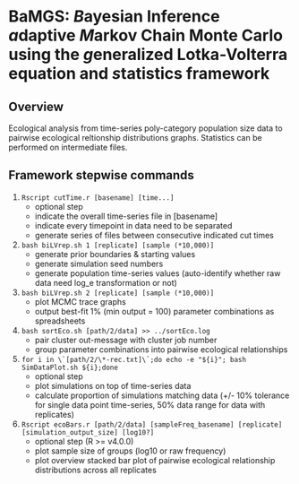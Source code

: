 # BaMGS: *B*ayesian Inference *a*daptive *M*arkov Chain Monte Carlo using the *g*eneralized Lotka-Volterra equation and *s*tatistics framework

## Overview

Ecological analysis from time-series poly-category population size data to pairwise ecological reltionship distributions graphs.  Statistics can be performed on intermediate files.

## Framework stepwise commands

1. `Rscript cutTime.r [basename] [time...]`
	- optional step
	- indicate the overall time-series file in [basename]
	- indicate every timepoint in data need to be separated
	- generate series of files between consecutive indicated cut times
0. `bash biLVrep.sh 1 [replicate] [sample (*10,000)]`
	- generate prior boundaries & starting values
	- generate simulation seed numbers
	- generate population time-series values (auto-identify whether raw data need log\_e transformation or not)
0. `bash biLVrep.sh 2 [replicate] [sample (*10,000)]`
	- plot MCMC trace graphs
	- output best-fit 1% (min output = 100) parameter combinations as spreadsheets
0. `bash sortEco.sh [path/2/data] >> ../sortEco.log`
	- pair cluster out-message with cluster job number
	- group parameter combinations into pairwise ecological relationships
0. ```for i in \`[path/2/\*-rec.txt]\`;do echo -e "${i}"; bash SimDataPlot.sh ${i};done```
	- optional step
	- plot simulations on top of time-series data
	- calculate proportion of simulations matching data (+/- 10% tolerance for single data point time-series, 50% data range for data with replicates)
0. `Rscript ecoBars.r [path/2/data] [sampleFreq_basename] [replicate] [simulation_output_size] [log10?]`
	- optional step (R >= v4.0.0)
	- plot sample size of groups (log10 or raw frequency)
	- plot overview stacked bar plot of pairwise ecological relationship distributions across all replicates
